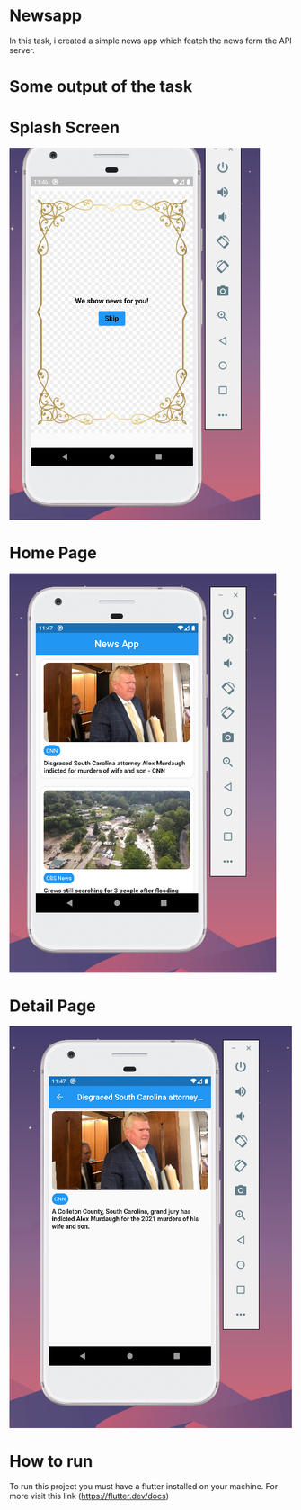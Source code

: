 # Newsapp
In this task, i created a simple news app which featch the news form the API server.

# Some output of the task
# Splash Screen
![splash](https://github.com/Jibankhanal12/Moru-flutter-task/blob/main/output/splash.PNG)
# Home Page
![home](https://github.com/Jibankhanal12/Moru-flutter-task/blob/main/output/home.PNG)
# Detail Page
![detail](https://github.com/Jibankhanal12/Moru-flutter-task/blob/main/output/detail.PNG)
# How to run

To run this project you must have a flutter installed on your machine. For more visit this link (https://flutter.dev/docs)

